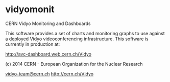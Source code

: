 vidyomonit
==========

CERN Vidyo Monitoring and Dashboards

This software provides a set of charts and monitoring graphs to use against a deployed Vidyo videoconferencing infrastructure.
This software is currently in production at:

http://avc-dashboard.web.cern.ch/Vidyo

(c) 2014 CERN - European Organization for the Nuclear Research

<vidyo-team@cern.ch>
<http://cern.ch/Vidyo>
